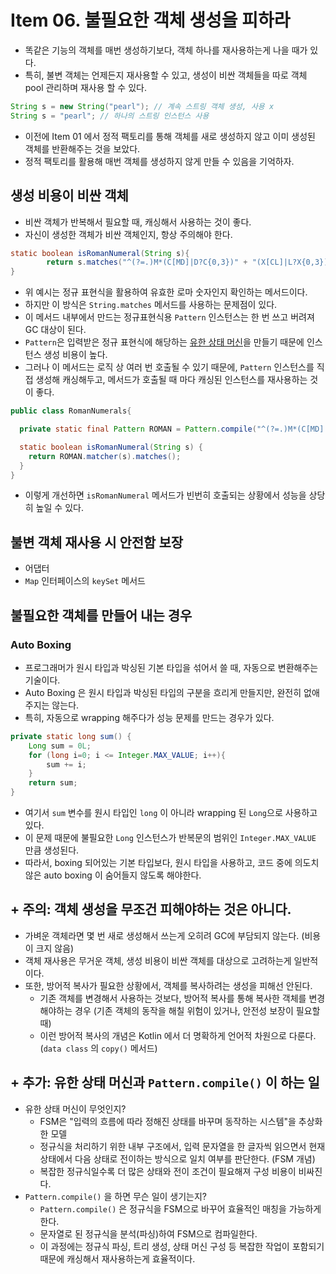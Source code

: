 # Item 06. 불필요한 객체 생성을 피하라
- 똑같은 기능의 객체를 매번 생성하기보다, 객체 하나를 재사용하는게 나을 때가 있다.
- 특히, 불변 객체는 언제든지 재사용할 수 있고, 생성이 비싼 객체들을 따로 객체 pool 관리하며 재사용 할 수 있다.


```Java
String s = new String("pearl"); // 계속 스트링 객체 생성, 사용 x
String s = "pearl"; // 하나의 스트링 인스턴스 사용
```


- 이전에 Item 01 에서 정적 팩토리를 통해 객체를 새로 생성하지 않고 이미 생성된 객체를 반환해주는 것을 보았다. 
- 정적 팩토리를 활용해 매번 객체를 생성하지 않게 만들 수 있음을 기억하자.


## 생성 비용이 비싼 객체
- 비싼 객체가 반복해서 필요할 때, 캐싱해서 사용하는 것이 좋다.
- 자신이 생성한 객체가 비싼 객체인지, 항상 주의해야 한다.


```java
static boolean isRomanNumeral(String s){
        return s.matches("^(?=.)M*(C[MD]|D?C{0,3})" + "(X[CL]|L?X{0,3})(I[XV]|V?I{0,3})$");
}
```


- 위 예시는 정규 표현식을 활용하여 유효한 로마 숫자인지 확인하는 메서드이다. 
- 하지만 이 방식은 `String.matches` 메서드를 사용하는 문제점이 있다.
- 이 메서드 내부에서 만드는 정규표현식용 `Pattern` 인스턴스는 한 번 쓰고 버려져 GC 대상이 된다.
- `Pattern`은 입력받은 정규 표현식에 해당하는 [유한 상태 머신](#-추가-유한-상태-머신과-patterncompile-이-하는-일)을 만들기 때문에 인스턴스 생성 비용이 높다.
- 그러나 이 메서드는 로직 상 여러 번 호출될 수 있기 때문에, `Pattern` 인스턴스를 직접 생성해 캐싱해두고, 메서드가 호출될 때 마다 캐싱된 인스턴스를 재사용하는 것이 좋다.


```java
public class RomanNumerals{

  private static final Pattern ROMAN = Pattern.compile("^(?=.)M*(C[MD]|D?C{0,3})" + "(X[CL]|L?X{0,3})(I[XV]|V?I{0,3})$");

  static boolean isRomanNumeral(String s) {
    return ROMAN.matcher(s).matches();
  }
}
```


- 이렇게 개선하면 `isRomanNumeral` 메서드가 빈번히 호출되는 상황에서 성능을 상당히 높일 수 있다.


## 불변 객체 재사용 시 안전함 보장
- 어댑터
- `Map` 인터페이스의 `keySet` 메서드


## 불필요한 객체를 만들어 내는 경우
### Auto Boxing
- 프로그래머가 원시 타입과 박싱된 기본 타입을 섞어서 쓸 때, 자동으로 변환해주는 기술이다.
- Auto Boxing 은 원시 타입과 박싱된 타입의 구분을 흐리게 만들지만, 완전히 없애주지는 않는다.
- 특히, 자동으로 wrapping 해주다가 성능 문제를 만드는 경우가 있다.


```java
private static long sum() {
    Long sum = 0L;
    for (long i=0; i <= Integer.MAX_VALUE; i++){
        sum += i;
    }
    return sum;
}
```


- 여기서 `sum` 변수를 원시 타입인 `long` 이 아니라 wrapping 된 `Long`으로 사용하고 있다.
- 이 문제 때문에 불필요한 `Long` 인스턴스가 반복문의 범위인 `Integer.MAX_VALUE` 만큼 생성된다.
- 따라서, boxing 되어있는 기본 타입보다, 원시 타입을 사용하고, 코드 중에 의도치 않은 auto boxing 이 숨어들지 않도록 해야한다.


## + 주의: 객체 생성을 무조건 피해야하는 것은 아니다.
- 가벼운 객체라면 몇 번 새로 생성해서 쓰는게 오히려 GC에 부담되지 않는다. (비용이 크지 않음)
- 객체 재사용은 무거운 객체, 생성 비용이 비싼 객체를 대상으로 고려하는게 일반적이다.
- 또한, 방어적 복사가 필요한 상황에서, 객체를 복사하려는 생성을 피해선 안된다. 
  - 기존 객체를 변경해서 사용하는 것보다, 방어적 복사를 통해 복사한 객체를 변경해야하는 경우 (기존 객체의 동작을 해칠 위험이 있거나, 안전성 보장이 필요할 때)
  - 이런 방어적 복사의 개념은 Kotlin 에서 더 명확하게 언어적 차원으로 다룬다. (`data class` 의 `copy()` 메서드)


## + 추가: 유한 상태 머신과 `Pattern.compile()` 이 하는 일
- 유한 상태 머신이 무엇인지?
  - FSM은 "입력의 흐름에 따라 정해진 상태를 바꾸며 동작하는 시스템"을 추상화한 모델
  - 정규식을 처리하기 위한 내부 구조에서, 입력 문자열을 한 글자씩 읽으면서 현재 상태에서 다음 상태로 전이하는 방식으로 일치 여부를 판단한다. (FSM 개념)
  - 복잡한 정규식일수록 더 많은 상태와 전이 조건이 필요해져 구성 비용이 비싸진다.
- `Pattern.compile()` 을 하면 무슨 일이 생기는지?
  - `Pattern.compile()` 은 정규식을 FSM으로 바꾸어 효율적인 매칭을 가능하게 한다.
  - 문자열로 된 정규식을 분석(파싱)하여 FSM으로 컴파일한다.
  - 이 과정에는 정규식 파싱, 트리 생성, 상태 머신 구성 등 복잡한 작업이 포함되기 때문에 캐싱해서 재사용하는게 효율적이다.